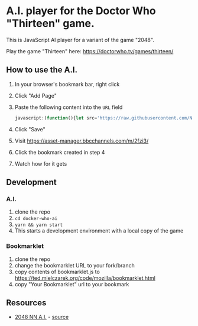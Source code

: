 # A.I. player for the Doctor Who "Thirteen" game.


This is JavaScript AI player for a variant of the game "2048".

Play the game "Thirteen" here: https://doctorwho.tv/games/thirteen/


## How to use the A.I.

1. In your browser's bookmark bar, right click
2. Click "Add Page"
3. Paste the following content into the `URL` field

    ```js
    javascript:(function(){let src='https://raw.githubusercontent.com/NullVoxPopuli/doctor-who-thirteen-game-ai/master/ai.js';async function fetchAndInsertScript(){let response=await fetch(src);let script=await response.text();let element=document.createElement('script');element.innerHTML=script;document.body.appendChild(element);}fetchAndInsertScript();})();
    ```

4. Click "Save"
5. Visit https://asset-manager.bbcchannels.com/m/2fzi3/
6. Click the bookmark created in step 4
7. Watch how for it gets

## Development

### A.I.

1. clone the repo
2. `cd docker-who-ai`
3. `yarn && yarn start`
4. This starts a development environment with a local copy of the game

### Bookmarklet

1. clone the repo
2. change the bookmarklet URL to your fork/branch
3. copy contents of bookmarklet.js to https://ted.mielczarek.org/code/mozilla/bookmarklet.html
4. copy "Your Bookmarklet" url to your bookmark

## Resources

- [2048 NN A.I.](https://tjwei.github.io/2048-NN/) - [source](https://github.com/tjwei/2048-NN)
